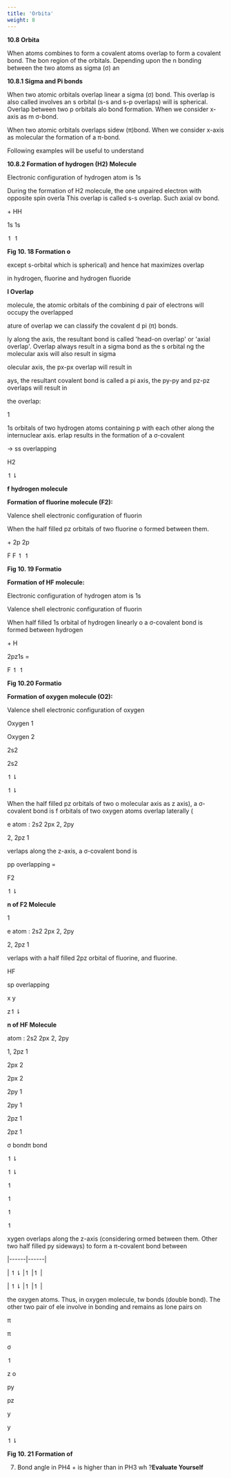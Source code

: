 ```yaml
---
title: 'Orbita'
weight: 8
---
```


  




**10.8 Orbita**

When atoms combines to form a covalent atoms overlap to form a covalent bond. The bon region of the orbitals. Depending upon the n bonding between the two atoms as sigma (σ) an

**10.8.1 Sigma and Pi bonds**

When two atomic orbitals overlap linear a sigma (σ) bond. This overlap is also called involves an s orbital (s-s and s-p overlaps) will is spherical. Overlap between two p orbitals alo bond formation. When we consider x-axis as m σ-bond.

When two atomic orbitals overlaps sidew (π)bond. When we consider x-axis as molecular the formation of a π-bond.

Following examples will be useful to understand

**10.8.2 Formation of hydrogen (H2) Molecule**

Electronic configuration of hydrogen atom is 1s

During the formation of H2 molecule, the one unpaired electron with opposite spin overla This overlap is called s-s overlap. Such axial ov bond.

\+ HH

1s 1s

↿ ↿

**Fig 10. 18 Formation o**  

except s-orbital which is spherical) and hence hat maximizes overlap

in hydrogen, fluorine and hydrogen fluoride

**l Overlap**

molecule, the atomic orbitals of the combining d pair of electrons will occupy the overlapped

ature of overlap we can classify the covalent d pi (π) bonds.

ly along the axis, the resultant bond is called 'head-on overlap' or 'axial overlap'. Overlap always result in a sigma bond as the s orbital ng the molecular axis will also result in sigma

olecular axis, the px-px overlap will result in

ays, the resultant covalent bond is called a pi axis, the py-py and pz-pz overlaps will result in

the overlap:

1

1s orbitals of two hydrogen atoms containing p with each other along the internuclear axis. erlap results in the formation of a σ-covalent

→ ss overlapping

H2

↿⇂

**f hydrogen molecule**




  

**Formation of fluorine molecule (F2):**

Valence shell electronic configuration of fluorin

When the half filled pz orbitals of two fluorine o formed between them.

\+ 2p 2p

F F ↿ ↿

**Fig 10. 19 Formatio**

**Formation of HF molecule:**

Electronic configuration of hydrogen atom is 1s

Valence shell electronic configuration of fluorin

When half filled 1s orbital of hydrogen linearly o a σ-covalent bond is formed between hydrogen

\+ H

2pz1s =

F ↿ ↿

**Fig 10.20 Formatio**

**Formation of oxygen molecule (O2):**

Valence shell electronic configuration of oxygen

Oxygen 1

Oxygen 2

2s2

2s2

↿⇂

↿⇂

When the half filled pz orbitals of two o molecular axis as z axis), a σ-covalent bond is f orbitals of two oxygen atoms overlap laterally (  

e atom : 2s2 2px 2, 2py

2, 2pz 1

verlaps along the z-axis, a σ-covalent bond is

pp overlapping =

F2

↿⇂

**n of F2 Molecule**

1

e atom : 2s2 2px 2, 2py

2, 2pz 1

verlaps with a half filled 2pz orbital of fluorine, and fluorine.

HF

sp overlapping

x y

z↿⇂

**n of HF Molecule**

atom : 2s2 2px 2, 2py

1, 2pz 1

2px 2

2px 2

2py 1

2py 1

2pz 1

2pz 1

σ bondπ bond

↿⇂

↿⇂

↿

↿

↿

↿

xygen overlaps along the z-axis (considering ormed between them. Other two half filled py sideways) to form a π-covalent bond between







|------|------|



| ↿⇂ |↿ |↿ |


| ↿⇂ |↿ |↿ |
  

the oxygen atoms. Thus, in oxygen molecule, tw bonds (double bond). The other two pair of ele involve in bonding and remains as lone pairs on

π

π

σ

↿

z o

py

pz

y

y

↿⇂

**Fig 10. 21 Formation of**

7) Bond angle in PH4 + is higher than in PH3 wh ?**Evaluate Yourself**